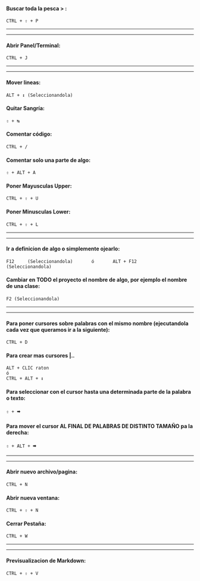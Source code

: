 
#### Buscar toda la pesca > :

    CTRL + ⇧ + P

---------------------------------------------------------------    
---------------------------------------------------------------

#### Abrir Panel/Terminal:

    CTRL + J

---------------------------------------------------------------
---------------------------------------------------------------

#### Mover lineas:

    ALT + ↕ (Seleccionandola)

#### Quitar Sangría:

    ⇧ + ↹

#### Comentar código:

    CTRL + /

#### Comentar solo una parte de algo:

    ⇧ + ALT + A

#### Poner Mayusculas Upper:

    CTRL + ⇧ + U

#### Poner Minusculas Lower:

    CTRL + ⇧ + L
---------------------------------------------------------------

---------------------------------------------------------------

#### Ir a definicion de algo o simplemente ojearlo:

    F12     (Seleccionandola)       ó       ALT + F12     (Seleccionandola) 

#### Cambiar en TODO el proyecto el nombre de algo, por ejemplo el nombre de una clase:

    F2 (Seleccionandola)

---------------------------------------------------------------

---------------------------------------------------------------

#### Para poner cursores sobre palabras con el mismo nombre (ejecutandola cada vez que queramos ir a la siguiente):

    CTRL + D 

#### Para crear mas cursores |..

    ALT + CLIC raton
    ó
    CTRL + ALT + ↕

#### Para seleccionar con el cursor hasta una determinada parte de la palabra o texto:

    ⇧ + 🠮

#### Para mover el cursor AL FINAL DE PALABRAS DE DISTINTO TAMAÑO pa la derecha:

    ⇧ + ALT + 🠮
---------------------------------------------------------------

---------------------------------------------------------------
#### Abrir nuevo archivo/pagina:

    CTRL + N

#### Abrir nueva ventana:

    CTRL + ⇧ + N

#### Cerrar Pestaña:

    CTRL + W
---------------------------------------------------------------

---------------------------------------------------------------
#### Previsualizacion de Markdown:

    CTRL + ⇧ + V



